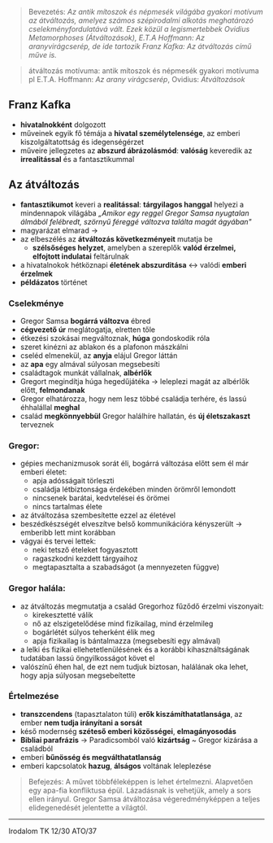 > Bevezetés:
> *Az antik mítoszok és népmesék világába gyakori motívum az átváltozás, amelyez számos szépirodalmi alkotás meghatározó cselekményfordulatává vált. Ezek közül a legismertebbek Ovidius Metamorphoses (Átváltozások), E.T.A Hoffmann: Az aranyvirágcserép, de ide tartozik Franz Kafka: Az átváltozás című műve is.*

> átváltozás motívuma: antik mítoszok és népmesék gyakori motívuma
> pl E.T.A. Hoffmann: *Az arany virágcserép*, Ovidius: *Átváltozások*

## Franz Kafka
- **hivatalnokként** dolgozott
- műveinek egyik fő témája a **hivatal személytelensége**, az emberi kiszolgáltatottság és idegenségérzet
- műveire jellegzetes az **abszurd ábrázolásmód**: **valóság** keveredik az **irrealitással** és a fantasztikummal
## Az átváltozás
- **fantasztikumot** keveri a **realitással**: **tárgyilagos hanggal** helyezi a mindennapok világába 
	*„Amikor egy reggel Gregor Samsa nyugtalan álmából felébredt, szörnyű féreggé változva találta magát ágyában"*
- magyarázat elmarad -> 
- az elbeszélés az **átváltozás következményeit** mutatja be
	- **szélsőséges helyzet**, amelyben a szereplők **valód érzelmei, elfojtott indulatai** feltárulnak
- a hivatalnokok hétköznapi **életének abszurditása** <-> valódi **emberi érzelmek**
- **példázatos** történet
### Cselekménye
- Gregor Samsa **bogárrá változva** ébred
- **cégvezető úr** meglátogatja, elretten tőle
- étkezési szokásai megváltoznak, **húga** gondoskodik róla
- szeret kinézni az ablakon és a plafonon mászkálni
- cseléd elmenekül, az **anyja** elájul Gregor láttán
- az **apa** egy almával súlyosan megsebesíti
- családtagok munkát vállalnak, **albérlők**
- Gregort megindítja húga hegedűjátéka -> leleplezi magát az albérlők előtt, **felmondanak**
- Gregor elhatározza, hogy nem lesz többé családja terhére, és lassú éhhalállal **meghal**
- család **megkönnyebbül** Gregor halálhíre hallatán, és **új életszakaszt** terveznek
### Gregor:
- gépies mechanizmusok sorát éli, bogárrá változása előtt sem él már emberi életet:
	- apja adósságait törleszti
	- családja létbiztonsága érdekében minden örömről lemondott
	- nincsenek barátai, kedvtelései és örömei
	- nincs tartalmas élete
- az átváltozása szembesítette ezzel az életével
- beszédkészségét elveszítve belső kommunikációra kényszerült -> emberibb lett mint korábban
- vágyai és tervei lettek:
	- neki tetsző ételeket fogyasztott
	- ragaszkodni kezdett tárgyaihoz
	- megtapasztalta a szabadságot (a mennyezeten függve)
### Gregor halála:
- az átváltozás megmutatja a család Gregorhoz fűződő érzelmi viszonyait:
	- kirekesztetté válik
	- nő az elszigetelődése mind fizikailag, mind érzelmileg
	- bogárlétét súlyos teherként élik meg
	- apja fizikailag is bántalmazza (megsebesíti egy almával)
- a lelki és fizikai ellehetetlenülésének és a korábbi kihasználtságának tudatában lassú öngyilkosságot követ el
- valószínű éhen hal, de ezt nem tudjuk biztosan, halálának oka lehet, hogy apja súlyosan megsebeítette
### Értelmezése
- **transzcendens** (tapasztalaton túli) **erők kiszámíthatatlansága**, az ember **nem tudja irányítani a sorsát**
- késő modernség **széteső emberi közösségei**, **elmagányosodás**
- **Bibliai parafrázis** -> Paradicsomból való **kizártság** ~ Gregor kizárása a családból
- emberi **bűnösség és megválthatatlanság**
- emberi kapcsolatok **hazug**, **álságos** voltának leleplezése
>Befejezés:
>A művet többféleképpen is lehet értelmezni. Alapvetően egy apa-fia konfliktusa épül. Lázadásnak is vehetjük, amely a sors ellen irányul. Gregor Samsa átváltozása végeredményképpen a teljes elidegenedését jelentette a világtól.


---
Irodalom TK 12/30
ATO/37